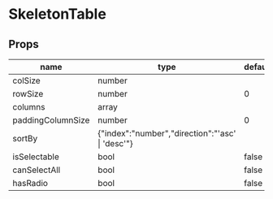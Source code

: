 # SkeletonTable

## Props

|name|type|default|description|
|----|----|-------|-----------|
|colSize|number|||
|rowSize|number|0||
|columns|array|||
|paddingColumnSize|number|0||
|sortBy|{"index":"number","direction":"'asc' &#124; 'desc'"}|||
|isSelectable|bool|false||
|canSelectAll|bool|false||
|hasRadio|bool|false||


